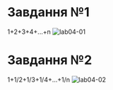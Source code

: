 # Завдання №1
1+2+3+4+...+n
![lab04-01](https://user-images.githubusercontent.com/113709757/219878490-cac7a366-5420-4089-9505-3baf32d0d201.png)
# Завдання №2
1+1/2+1/3+1/4+...+1/n
![lab04-02](https://user-images.githubusercontent.com/113709757/219878509-c2c1e721-a705-43e3-bacf-cb99338f4521.png)
